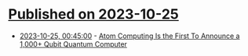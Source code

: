 # [Published on 2023-10-25](index.md)

* [2023-10-25, 00:45:00](https://tech.slashdot.org/story/23/10/24/2159235/atom-computing-is-the-first-to-announce-a-1000-qubit-quantum-computer?utm_source=rss1.0mainlinkanon&utm_medium=feed) - [Atom Computing Is the First To Announce a 1,000+ Qubit Quantum Computer](https://tech.slashdot.org/story/23/10/24/2159235/atom-computing-is-the-first-to-announce-a-1000-qubit-quantum-computer?utm_source=rss1.0mainlinkanon&utm_medium=feed)
